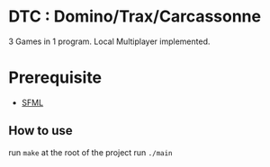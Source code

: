 # DTC : Domino/Trax/Carcassonne
3 Games in 1 program. Local Multiplayer implemented.

# Prerequisite
- [SFML](https://www.sfml-dev.org/)

## How to use
run `make` at the root of the project
run `./main`
